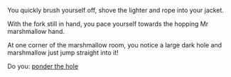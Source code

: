 You quickly brush yourself off, shove the lighter and rope into your jacket.

With the fork still in hand, you pace yourself towards the hopping Mr marshmallow hand.

At one corner of the marshmallow room, you notice a large dark hole and marshmallow just jump straight into it!

Do you: 
[ponder the hole](ponder/ponder-the-hole.md)
